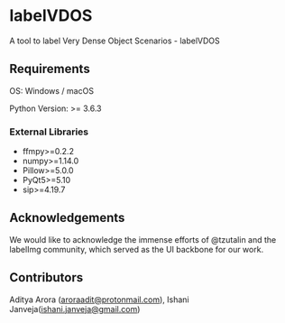 # labelVDOS
A tool to label Very Dense Object Scenarios - labelVDOS

## Requirements
OS: Windows / macOS

Python Version: >= 3.6.3

### External Libraries
- ffmpy>=0.2.2
- numpy>=1.14.0
- Pillow>=5.0.0
- PyQt5>=5.10
- sip>=4.19.7

## Acknowledgements
We would like to acknowledge the immense efforts of @tzutalin and the labelImg community, which served as the UI backbone for our work.

## Contributors
Aditya Arora (aroraadit@protonmail.com), Ishani Janveja(ishani.janveja@gmail.com)
